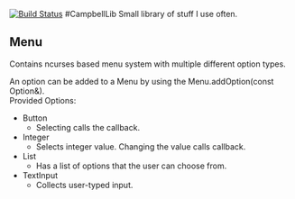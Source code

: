 [![Build Status](https://travis-ci.org/CampbellCrowley/CampbellLib.svg?branch=master)](https://travis-ci.org/CampbellCrowley/CampbellLib)
#CampbellLib
Small library of stuff I use often.

## Menu
Contains ncurses based menu system with multiple different option types.

An option can be added to a Menu by using the Menu.addOption(const Option&).  
Provided Options:
- Button
  - Selecting calls the callback.
- Integer
  - Selects integer value. Changing the value calls callback.
- List
  - Has a list of options that the user can choose from.
- TextInput
  - Collects user-typed input.
